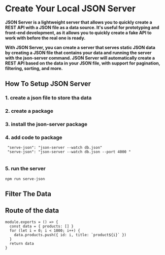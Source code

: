 # Create Your Local JSON Server

**JSON Server is a lightweight server that allows you to quickly create a REST API with a JSON file as a data source. It's useful for prototyping and front-end development, as it allows you to quickly create a fake API to work with before the real one is ready.**

**With JSON Server, you can create a server that serves static JSON data by creating a JSON file that contains your data and running the server with the json-server command. JSON Server will automatically create a REST API based on the data in your JSON file, with support for pagination, filtering, sorting, and more.**

## How To Setup JSON Server

### 1. create a json file to store tha data

### 2. create a package

### 3. install the json-server package

### 4. add code to package

```
 "serve-json": "json-server --watch db.json"
 "serve-json": "json-server --watch db.json --port 4000 "
 
```

### 5. run the server

```
npm run serve-json
```

## Filter The Data


## Route of the data
```
module.exports = () => {
  const data = { products: [] }
  for (let i = 0; i < 1000; i++) {
    data.products.push({ id: i, title: `product${i}` })
  }
  return data
}
```




